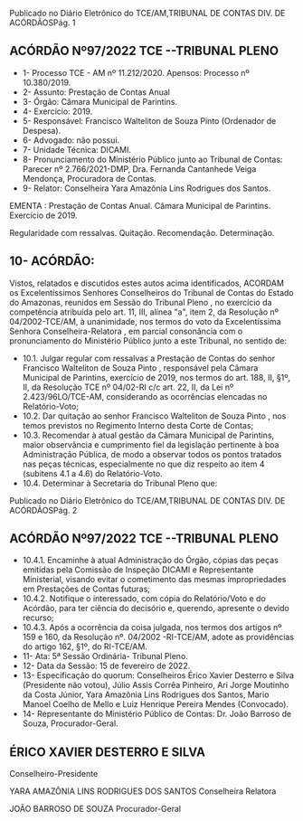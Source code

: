 Publicado  no  Diário  Eletrônico do TCE/AM,TRIBUNAL DE CONTAS DIV. DE ACÓRDÃOSPág. 1

## ACÓRDÃO Nº97/2022  TCE --TRIBUNAL PLENO

- 1- Processo TCE - AM nº 11.212/2020. Apensos: Processo nº  10.380/2019.
- 2- Assunto: Prestação de Contas Anual
- 3- Órgão: Câmara Municipal de Parintins.
- 4- Exercício: 2019.
- 5- Responsável: Francisco Walteliton de Souza Pinto (Ordenador de Despesa).
- 6- Advogado: não possui.
- 7- Unidade Técnica: DICAMI.
- 8- Pronunciamento  do  Ministério  Público  junto  ao  Tribunal  de  Contas: Parecer  nº 2.766/2021-DMP,  Dra.  Fernanda  Cantanhede  Veiga  Mendonça,  Procuradora  de Contas.
- 9- Relator: Conselheira Yara Amazônia Lins Rodrigues dos Santos.

EMENTA : Prestação  de  Contas  Anual. Câmara Municipal de Parintins. Exercício de 2019.

Regularidade com ressalvas. Quitação. Recomendação. Determinação.

## 10-  ACÓRDÃO:

Vistos, relatados e discutidos estes autos acima identificados, ACORDAM os Excelentíssimos Senhores Conselheiros do Tribunal de Contas do Estado do Amazonas, reunidos em Sessão do Tribunal Pleno ,  no exercício da competência atribuída pelo art. 11, III, alínea "a", item 2, da Resolução nº 04/2002-TCE/AM, à unanimidade, nos termos do voto da Excelentíssima Senhora Conselheira-Relatora , em parcial consonância com o pronunciamento do Ministério Público junto a este Tribunal, no sentido de:

- 10.1. Julgar regular com  ressalvas  a  Prestação  de  Contas  do  senhor Francisco  Walteliton  de  Souza  Pinto , responsável  pela  Câmara Municipal  de Parintins,  exercício  de  2019,  nos  termos  do  art.  188,  II, §1º, II, da Resolução TCE nº 04/02-RI c/c art. 22, II, da Lei nº 2.423/96LO/TCE-AM, considerando as ocorrências elencadas no Relatório-Voto;
- 10.2. Dar  quitação ao  senhor Francisco Walteliton  de  Souza  Pinto ,  nos temos previstos no Regimento Interno desta Corte de Contas;
- 10.3. Recomendar à  atual  gestão  da  Câmara Municipal de Parintins, maior observância e cumprimento fiel da legislação pertinente à boa Administração  Pública,  de  modo  a  observar  todos  os  pontos  tratados nas  peças  técnicas,  especialmente  no  que  diz  respeito  ao  item  4 (subitens 4.1 a 4.6) do Relatório-Voto.
- 10.4. Determinar à Secretaria do Tribunal Pleno que:

Publicado  no  Diário  Eletrônico do TCE/AM,TRIBUNAL DE CONTAS DIV. DE ACÓRDÃOSPág. 2

## ACÓRDÃO Nº97/2022  TCE --TRIBUNAL PLENO

- 10.4.1. Encaminhe  à  atual  Administração  do  Órgão,  cópias  das  peças emitidas pela Comissão de Inspeção DICAMI e Representante Ministerial,  visando  evitar  o  cometimento  das  mesmas  impropriedades em Prestações de Contas futuras;
- 10.4.2. Notifique  o  interessado,  com  cópia  do  Relatório/Voto  e  do Acórdão, para ter ciência do decisório e, querendo, apresente o devido recurso;
- 10.4.3. Após  a  ocorrência  da  coisa  julgada,  nos  termos  dos  artigos  nº 159 e 160, da Resolução nº. 04/2002 -RI-TCE/AM, adote as providências do artigo 162, §1º, do RI-TCE/AM.
- 11-  Ata: 5ª Sessão Ordinária- Tribunal Pleno.
- 12-  Data da Sessão: 15 de fevereiro de 2022.
- 13-  Especificação do quorum: Conselheiros Érico Xavier Desterro e Silva (Presidente não  votou),  Júlio  Assis  Corrêa  Pinheiro,  Ari  Jorge  Moutinho  da  Costa  Júnior,  Yara Amazônia Lins Rodrigues dos Santos, Mario Manoel Coelho de Mello e Luiz Henrique Pereira Mendes (Convocado).
- 14-  Representante  do  Ministério  Público  de  Contas: Dr.  João  Barroso  de  Souza, Procurador-Geral.

## ÉRICO XAVIER DESTERRO E SILVA

Conselheiro-Presidente

YARA AMAZÔNIA LINS RODRIGUES DOS SANTOS Conselheira Relatora

JOÃO BARROSO DE SOUZA Procurador-Geral